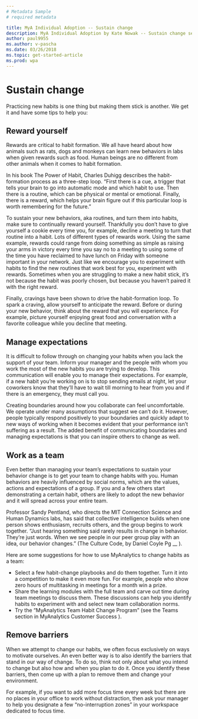 ```yaml
---
# Metadata Sample
# required metadata

title: MyA Individual Adoption -- Sustain change
description: MyA Individual Adoption by Kate Nowak -- Sustain change section
author: paul9955
ms.author: v-pascha
ms.date: 03/26/2018
ms.topic: get-started-article
ms.prod: wpa
---
```


# Sustain change

Practicing new habits is one thing but making them stick is another. We get it and have some tips to help you:

## Reward yourself

Rewards are critical to habit formation. We all have heard about how animals such as rats, dogs and monkeys can learn new behaviors in labs when given rewards such as food. Human beings are no different from other animals when it comes to habit formation. 

In his book The Power of Habit, Charles Duhigg describes the habit-formation process as a three-step loop. “First there is a cue, a trigger that tells your brain to go into automatic mode and which habit to use. Then there is a routine, which can be physical or mental or emotional. Finally, there is a reward, which helps your brain figure out if this particular loop is worth remembering for the future.”

To sustain your new behaviors, aka routines, and turn them into habits, make sure to continually reward yourself. Thankfully you don’t have to give yourself a cookie every time you, for example, decline a meeting to turn that routine into a habit. Lots of different types of rewards work. Using the same example, rewards could range from doing something as simple as raising your arms in victory every time you say no to a meeting to using some of the time you have reclaimed to have lunch on Friday with someone important in your network.
Just like we encourage you to experiment with habits to find the new routines that work best for you, experiment with rewards. Sometimes when you are struggling to make a new habit stick, it’s not because the habit was poorly chosen, but because you haven’t paired it with the right reward.

Finally, cravings have been shown to drive the habit-formation loop. To spark a craving, allow yourself to anticipate the reward. Before or during your new behavior, think about the reward that you will experience. For example, picture yourself enjoying great food and conversation with a favorite colleague while you decline that meeting.

## Manage expectations

It is difficult to follow through on changing your habits when you lack the support of your team. Inform your manager and the people with whom you work the most of the new habits you are trying to develop. This communication will enable you to manage their expectations. For example, if a new habit you’re working on is to stop sending emails at night, let your coworkers know that they’ll have to wait till morning to hear from you and if there is an emergency, they must call you.

Creating boundaries around how you collaborate can feel uncomfortable. We operate under many assumptions that suggest we can’t do it. However, people typically respond positively to your boundaries and quickly adapt to new ways of working when it becomes evident that your performance isn’t suffering as a result. The added benefit of communicating boundaries and managing expectations is that you can inspire others to change as well.

## Work as a team

Even better than managing your team’s expectations to sustain your behavior change is to get your team to change habits with you. Human behaviors are heavily influenced by social norms, which are the values, actions and expectations of a group. If you and a few others start demonstrating a certain habit, others are likely to adopt the new behavior and it will spread across your entire team.

Professor Sandy Pentland, who directs the MIT Connection Science and Human Dynamics labs, has said that collective intelligence builds when one person shows enthusiasm, recruits others, and the group begins to work together. “Just hearing something said rarely results in change in behavior. They’re just words. When we see people in our peer group play with an idea, our behavior changes.” (The Culture Code, by Daniel Coyle Pg __  ).

Here are some suggestions for how to use MyAnalytics to change habits as a team:

 * Select a few habit-change playbooks and do them together. Turn it into a competition to make it even more fun. For example, people who show zero hours of multitasking in meetings for a month win a prize.
 * Share the learning modules with the full team and carve out time during team meetings to discuss them. These discussions can help you identify habits to experiment with and select new team collaboration norms.
 * Try the “MyAnalytics Team Habit Change Program” (see the Teams section in MyAnalytics Customer Success  ). 

## Remove barriers

When we attempt to change our habits, we often focus exclusively on ways to motivate ourselves. An even better way is to also identify the barriers that stand in our way of change. To do so, think not only about what you intend to change but also how and when you plan to do it. Once you identify these barriers, then come up with a plan to remove them and change your environment. 

For example, if you want to add more focus time every week but there are no places in your office to work without distraction, then ask your manager to help you designate a few “no-interruption zones” in your workspace dedicated to focus time. 
